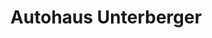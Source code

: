 ---
title: "Autohaus Unterberger"
url: /bad-goisern-am-hallstaettersee/autohaus-unterberger/
shop: Autohaus
---
